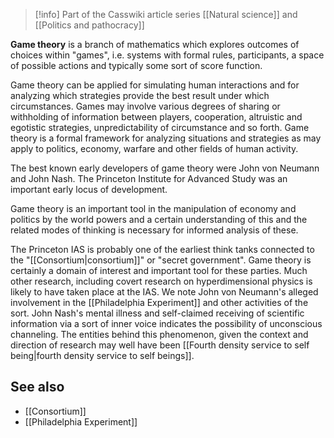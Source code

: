 
> [!info] Part of the Casswiki article series [[Natural science]] and [[Politics and pathocracy]]

**Game theory** is a branch of mathematics which explores outcomes of choices within "games", i.e. systems with formal rules, participants, a space of possible actions and typically some sort of score function.

Game theory can be applied for simulating human interactions and for analyzing which strategies provide the best result under which circumstances. Games may involve various degrees of sharing or withholding of information between players, cooperation, altruistic and egotistic strategies, unpredictability of circumstance and so forth. Game theory is a formal framework for analyzing situations and strategies as may apply to politics, economy, warfare and other fields of human activity.

The best known early developers of game theory were John von Neumann and John Nash. The Princeton Institute for Advanced Study was an important early locus of development.

Game theory is an important tool in the manipulation of economy and politics by the world powers and a certain understanding of this and the related modes of thinking is necessary for informed analysis of these.

The Princeton IAS is probably one of the earliest think tanks connected to the "[[Consortium|consortium]]" or "secret government". Game theory is certainly a domain of interest and important tool for these parties. Much other research, including covert research on hyperdimensional physics is likely to have taken place at the IAS. We note John von Neumann's alleged involvement in the [[Philadelphia Experiment]] and other activities of the sort. John Nash's mental illness and self-claimed receiving of scientific information via a sort of inner voice indicates the possibility of unconscious channeling. The entities behind this phenomenon, given the context and direction of research may well have been [[Fourth density service to self being|fourth density service to self beings]].

See also
--------

*   [[Consortium]]
*   [[Philadelphia Experiment]]